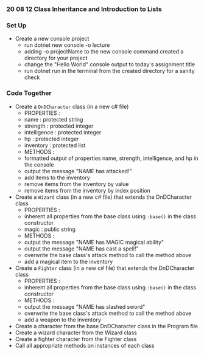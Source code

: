 ### 20 08 12 Class Inheritance and Introduction to Lists

### Set Up 
- Create a new console project
    - run dotnet new console -o lecture
    - adding -o projectName to the new console command created a directory for your project
    - change the "Hello World" console output to today's assignment title
    - run dotnet run in the terminal from the created directory for a sanity check
### Code Together
- Create a `DnDCharacter` class (in a new c# file)
    - PROPERTIES :
    - name : protected string
    - strength : protected integer
    - intelligence : protected integer
    - hp : protected integer
    - inventory : protected list
    - METHODS :
    - formatted output of properties name, strength, intelligence, and hp in the console
    - output the message "NAME has attacked!"
    - add items to the inventory
    - remove items from the inventory by value
    - remove items from the inventory by index position
- Create a `Wizard` class (in a new c# file) that extends the DnDCharacter class
    - PROPERTIES :
    - inherent all properties from the base class using `:base()` in the class constructor
    - magic : public string
    - METHODS :
    - output the message "NAME has MAGIC magical ability"
    - output the message "NAME has cast a spell!"
    - overwrite the base class's attack method to call the method above
    - add a magical item to the inventory
- Create a `Fighter` class (in a new c# file) that extends the DnDCharacter class
    - PROPERTIES :
    - inherent all properties from the base class using `:base()` in the class constructor
    - METHODS :
    - output the message "NAME has slashed sword"
    - overwrite the base class's attack method to call the method above
    - add a weapon to the inventory
- Create a character from the base DnDCharacter class in the Program file
- Create a wizard character from the Wizard class
- Create a fighter character from the Fighter class
- Call all appropriate methods on instances of each class